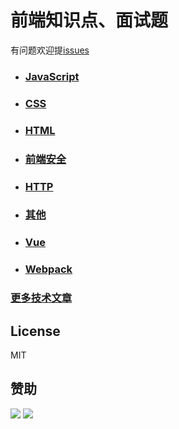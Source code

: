 # 前端知识点、面试题
有问题欢迎提[issues](https://github.com/woai3c/Front-end-basic-knowledge/issues)
* ### [JavaScript](https://github.com/woai3c/Front-end-basic-knowledge/blob/master/JavaSciprt.md)
* ### [CSS](https://github.com/woai3c/Front-end-basic-knowledge/blob/master/CSS.md)
* ### [HTML](https://github.com/woai3c/Front-end-basic-knowledge/blob/master/HTML.md)
* ### [前端安全](https://github.com/woai3c/Front-end-basic-knowledge/blob/master/%E5%89%8D%E7%AB%AF%E5%AE%89%E5%85%A8.md)
* ### [HTTP](https://github.com/woai3c/Front-end-basic-knowledge/blob/master/HTTP.md)
* ### [其他](https://github.com/woai3c/Front-end-basic-knowledge/blob/master/%E5%85%B6%E4%BB%96.md)
* ### [Vue](https://github.com/woai3c/Front-end-basic-knowledge/blob/master/vue.md)
* ### [Webpack](https://github.com/woai3c/Front-end-basic-knowledge/blob/master/Webpack.md)

### [更多技术文章](https://github.com/woai3c/Front-end-articles)

## License
MIT
## 赞助
![](https://github.com/woai3c/nand2tetris/blob/master/img/wx.jpg)
![](https://github.com/woai3c/nand2tetris/blob/master/img/zfb.jpg)
